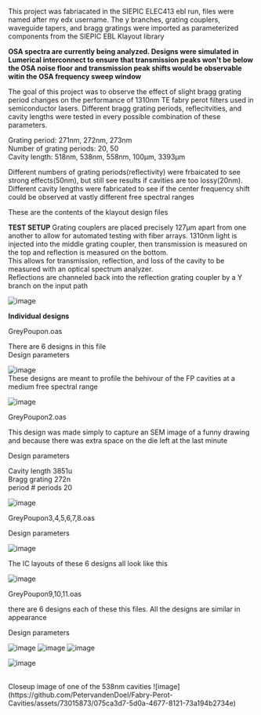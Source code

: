 This project was fabriacated in the SIEPIC ELEC413 ebl run, files were named after my edx username. The y branches, grating couplers, waveguide tapers, and bragg gratings were imported as parameterized components from the SIEPIC EBL Klayout library  


**OSA spectra are currently being analyzed. Designs were simulated in Lumerical interconnect to ensure that transmission peaks won't be below the OSA noise floor and transmission peak shifts would be observable witin the OSA frequency sweep window**<br>


The goal of this project was to observe the effect of slight bragg grating period changes on the performance of 1310nm TE fabry perot filters used in semiconductor lasers. Different bragg grating periods, reflecitvities, and cavity lengths were tested in every possible combination of these parameters.<br>

Grating period: 271nm, 272nm, 273nm<br>
Number of grating periods: 20, 50<br>
Cavity length: 518nm, 538nm, 558nm, 100μm, 3393μm <br>

Different numbers of grating periods(reflectivity) were frbaicated to see strong effects(50nm), but still see results if cavities are too lossy(20nm). Different cavity lengths were fabricated to see if the center frequency shift could be observed at vastly different free spectral ranges  


These are the contents of the klayout design files

**TEST SETUP**
Grating couplers are placed precisely 127μm apart from one another to allow for automated testing with fiber arrays. 1310nm light is injected into the middle grating coupler, then transmission is measured on the top and reflection is measured on the bottom.<br> This allows for transmission, reflection, and loss of the cavity to be measured with an optical spectrum analyzer.<br>
Reflections are channeled back into the reflection grating coupler by a Y branch on the input path





![image](https://github.com/PetervandenDoel/Fabry-Perot-Cavities/assets/73015873/f15a248b-7a59-4660-b82f-1f8a27d56cbf)


**Individual designs**  


GreyPoupon.oas


There are 6 designs in this file<br>
Design parameters

![image](https://github.com/PetervandenDoel/Fabry-Perot-Cavities/assets/73015873/5104ea08-d751-4376-aa18-53d6caca0bf8)
<br>
These designs are meant to profile the behivour of the FP cavities at a medium free spectral range


![image](https://github.com/PetervandenDoel/Fabry-Perot-Cavities/assets/73015873/df7e709b-65c9-4c1e-ab62-4f61fdcfabae)





GreyPoupon2.oas

This design was made simply to capture an SEM image of a funny drawing and because there was extra space on the die left at the last minute


Design parameters 


Cavity length 3851u	 <br>	Bragg grating 272n <br> period	# periods 20 <br>

![image](https://github.com/PetervandenDoel/Fabry-Perot-Cavities/assets/73015873/87eb197e-1ead-4209-8638-a5adbd67f348)




GreyPoupon3,4,5,6,7,8.oas

Design parameters

![image](https://github.com/PetervandenDoel/Fabry-Perot-Cavities/assets/73015873/e62e0e45-5ae7-46e5-afff-8d7f88cad0e3)


The IC layouts of these 6 designs all look like this

![image](https://github.com/PetervandenDoel/Fabry-Perot-Cavities/assets/73015873/3ad2a808-9613-4206-b093-16dedf964846)











GreyPoupon9,10,11.oas


there are 6 designs each of these this files. All the designs are similar in appearance

Design parameters 

![image](https://github.com/PetervandenDoel/Fabry-Perot-Cavities/assets/73015873/b76fe880-b5f6-4246-98d5-ba3727079522)
![image](https://github.com/PetervandenDoel/Fabry-Perot-Cavities/assets/73015873/8ec9f830-9fb4-408c-98cd-9254f17913e1)
![image](https://github.com/PetervandenDoel/Fabry-Perot-Cavities/assets/73015873/eb08cb01-f29b-4c6d-b6b2-55c5ef303093)




![image](https://github.com/PetervandenDoel/Fabry-Perot-Cavities/assets/73015873/45c6f4bb-ca50-4d9d-ba69-7122f6f5fc4e)


<br>
Closeup image of one of the 538nm cavities
![image](https://github.com/PetervandenDoel/Fabry-Perot-Cavities/assets/73015873/075ca3d7-5d0a-4677-8121-73a194b2734e)








